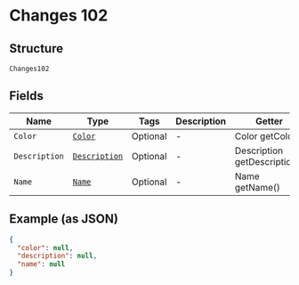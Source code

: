 
# Changes 102

## Structure

`Changes102`

## Fields

| Name | Type | Tags | Description | Getter | Setter |
|  --- | --- | --- | --- | --- | --- |
| `Color` | [`Color`](../../doc/models/color.md) | Optional | - | Color getColor() | setColor(Color color) |
| `Description` | [`Description`](../../doc/models/description.md) | Optional | - | Description getDescription() | setDescription(Description description) |
| `Name` | [`Name`](../../doc/models/name.md) | Optional | - | Name getName() | setName(Name name) |

## Example (as JSON)

```json
{
  "color": null,
  "description": null,
  "name": null
}
```

